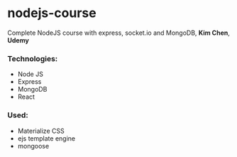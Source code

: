 # nodejs-course

Complete NodeJS course with express, socket.io and MongoDB, **Kim Chen**, **Udemy**

### Technologies:
- Node JS
- Express
- MongoDB
- React

### Used:
- Materialize CSS
- ejs template engine
- mongoose
